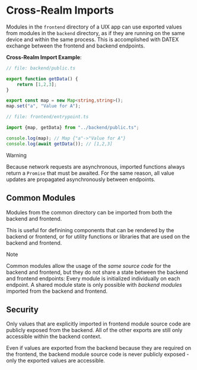 # Cross-Realm Imports

Modules in the `frontend` directory of a UIX app can use exported values from modules in the `backend` directory, as if they are running on the same device and within the same process. 
This is accomplished with DATEX exchange between the frontend and backend endpoints.

**Cross-Realm Import Example**:

```typescript
// file: backend/public.ts

export function getData() {
    return [1,2,3];
}

export const map = new Map<string,string>();
map.set("a", "Value for A");
```

```typescript
// file: frontend/entrypoint.ts

import {map, getData} from "../backend/public.ts";

console.log(map); // Map {"a"->"Value for A"}
console.log(await getData()); // [1,2,3]
```


> [!WARNING]
> Because network requests are asynchronous, imported functions always return a `Promise` that must be awaited.
> For the same reason, all value updates are propagated asynchronously between endpoints.

## Common Modules

Modules from the common directory can be imported from both the backend and frontend.

This is useful for definining components that can be rendered by the backend or frontend, or for utility functions or libraries that are used on the backend and frontend.

> [!NOTE]
> Common modules allow the usage of the *same source code* for the backend and frontend, but they do not share a state between the backend and frontend endpoints: Every module is initialized individually on each endpoint.
> A shared module state is only possible with *backend modules* imported from the backend and frontend.


## Security

Only values that are explicitly imported in frontend module source code are publicly exposed from the backend.
All of the other exports are still only accessible within the backend context.

Even if values are exported from the backend because they are required on the frontend, the backend module source
code is never publicly exposed - only the exported values are accessible.
